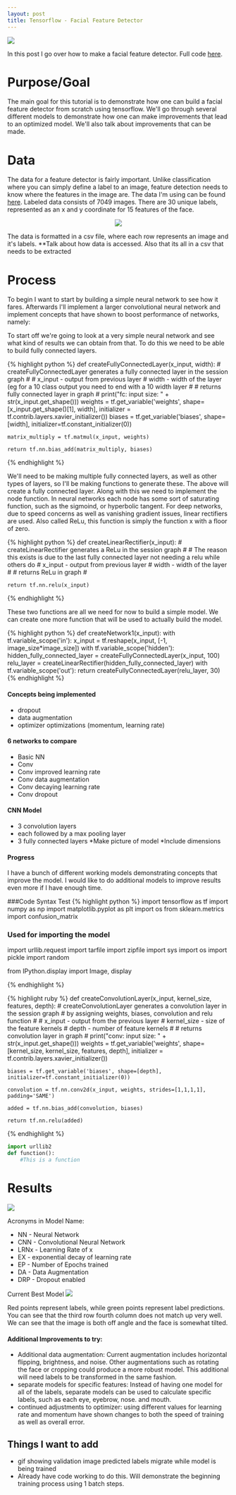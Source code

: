 ```yaml
---
layout: post
title: Tensorflow - Facial Feature Detector
---
```

![](http://i.imgur.com/90KjE6A.png?2)

In this post I go over how to make a facial feature detector. Full code [here](https://github.com/sdeck51/CNNTutorials/blob/master/7.%20FacialFeatureDetection_Tutorial/FaceDetector.ipynb).


# Purpose/Goal
The main goal for this tutorial is to demonstrate how one can build a facial feature detector from scratch using tensorflow. We'll go through several different models to demonstrate how one can make improvements that lead to an optimized model. We'll also talk about improvements that can be made.

# Data
The data for a feature detector is fairly important. Unlike classification where you can simply define a label to an image, feature detection needs to know where the features in the image are. The data I'm using can be found [here](https://www.kaggle.com/c/facial-keypoints-detection/data). Labeled data consists of 7049 images. There are 30 unique labels, represented as an x and y coordinate for 15 features of the face. 
<p align="center">
  <img src="http://i.imgur.com/rPjZh9h.png">
</p>


The data is formatted in a csv file, where each row represents an image and it's labels. 
**Talk about how data is accessed. Also that its all in a csv that needs to be extracted

# Process
To begin I want to start by building a simple neural network to see how it fares. Afterwards I'll implement a larger convolutional neural network and implement concepts that have shown to boost performance of networks, namely:

To start off we're going to look at a very simple neural network and see what kind of results we can obtain from that. To do this we need to be able to build fully connected layers.

{% highlight python %}
def createFullyConnectedLayer(x_input, width):
    # createFullyConnectedLayer generates a fully connected layer in the session graph
    # 
    # x_input - output from previous layer
    # width - width of the layer (eg for a 10 class output you need to end with a 10 width layer
    #
    # returns fully connected layer in graph
    #
    print("fc: input size: " + str(x_input.get_shape()))
    weights = tf.get_variable('weights', shape=[x_input.get_shape()[1], width],
                             initializer = tf.contrib.layers.xavier_initializer())
    biases = tf.get_variable('biases', shape=[width], initializer=tf.constant_initializer(0))
     
    matrix_multiply = tf.matmul(x_input, weights)
    
    return tf.nn.bias_add(matrix_multiply, biases)
{% endhighlight %}

We'll need to be making multiple fully connected layers, as well as other types of layers, so I'll be making functions to generate these. The above will create a fully connected layer. Along with this we need to implement the node function. In neural networks each node has some sort of saturating function, such as the sigmoind, or hyperbolic tangent. For deep networks, due to speed concerns as well as vanishing gradient issues, linear rectifiers are used. Also called ReLu, this function is simply the function x with a floor of zero.

{% highlight python %}
def createLinearRectifier(x_input):
    # createLinearRectifier generates a ReLu in the session graph
    # 
    # The reason this exists is due to the last fully connected layer not needing a relu while others do
    # x_input - output from previous layer
    # width - width of the layer
    #
    # returns ReLu in graph
    # 
    
    return tf.nn.relu(x_input)
{% endhighlight %}

These two functions are all we need for now to build a simple model. We can create one more function that will be used to actually build the model.

{% highlight python %}
def createNetwork1(x_input):
    with tf.variable_scope('in'):
        x_input = tf.reshape(x_input, [-1, image_size*image_size])
    with tf.variable_scope('hidden'):
        hidden_fully_connected_layer = createFullyConnectedLayer(x_input, 100)
        relu_layer = createLinearRectifier(hidden_fully_connected_layer)
    with tf.variable_scope('out'):
        return createFullyConnectedLayer(relu_layer, 30)
{% endhighlight %}


#### Concepts being implemented
- dropout
- data augmentation
- optimizer optimizations (momentum, learning rate)

#### 6 networks to compare
- Basic NN
- Conv
- Conv improved learning rate
- Conv data augmentation
- Conv decaying learning rate
- Conv dropout

#### CNN Model
- 3 convolution layers
- each followed by a max pooling layer
- 3 fully connected layers
*Make picture of model
*Include dimensions

#### Progress
I have a bunch of different working models demonstrating concepts that improve the model. I would like to do additional models to improve results even more if I have enough time.

###Code Syntax Test
{% highlight python %}
import tensorflow as tf
import numpy as np
import matplotlib.pyplot as plt
import os
from sklearn.metrics import confusion_matrix

### Used for importing the model
import urllib.request
import tarfile
import zipfile
import sys
import os
import pickle
import random

from IPython.display import Image, display

{% endhighlight %}

{% highlight ruby %}
def createConvolutionLayer(x_input, kernel_size, features, depth):
    # createConvolutionLayer generates a convolution layer in the session graph
    # by assigning weights, biases, convolution and relu function
    #
    # x_input - output from the previous layer
    # kernel_size - size of the feature kernels
    # depth - number of feature kernels
    #
    # returns convolution layer in graph
    #
    print("conv: input size: " + str(x_input.get_shape()))
    weights = tf.get_variable('weights', shape=[kernel_size, kernel_size, features, depth],
                             initializer = tf.contrib.layers.xavier_initializer())
    
    biases = tf.get_variable('biases', shape=[depth], initializer=tf.constant_initializer(0))
    
    convolution = tf.nn.conv2d(x_input, weights, strides=[1,1,1,1], padding='SAME')
    
    added = tf.nn.bias_add(convolution, biases)
    
    return tf.nn.relu(added)

{% endhighlight %}

```python
import urllib2
def function():
    #This is a function
```


# Results
![](http://i.imgur.com/qMv2z9k.png)

Acronyms in Model Name: 
- NN - Neural Network
- CNN - Convolutional Neural Network
- LRNx - Learning Rate of x
- EX - exponential decay of learning rate
- EP - Number of Epochs trained
- DA - Data Augmentation
- DRP - Dropout enabled

Current Best Model
![](http://i.imgur.com/y1EbHby.png)

Red points represent labels, while green points represent label predictions. You can see that the third row fourth column does not match up very well. We can see that the image is both off angle and the face is somewhat tilted.

####  Additional Improvements to try: 
- Additional data augmentation: Current augmentation includes horizontal flipping, brightness, and noise. Other augmentations such as rotating the face or cropping could produce a more robust model. This additional will need labels to be transformed in the same fashion.
- separate models for specific features: Instead of having one model for all of the labels, separate models can be used to calculate specific labels, such as each eye, eyebrow, nose. and mouth. 
- continued adjustments to optimizer: using different values for learning rate and momentum have shown changes to both the speed of training as well as overall error. 

## Things I want to add
- gif showing validation image predicted labels migrate while model is being trained
- Already have code working to do this. Will demonstrate the beginning training process using 1 batch steps.
